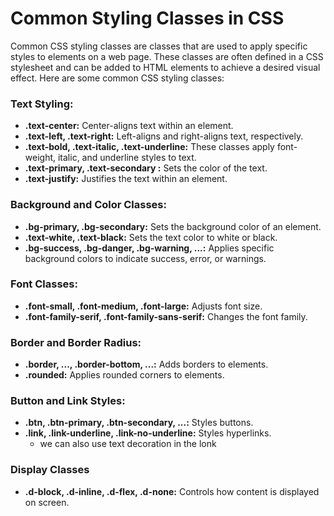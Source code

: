 # Common Styling Classes in CSS

Common CSS styling classes are classes that are used to apply specific styles to elements on a web page. These classes are often defined in a CSS stylesheet and can be added to HTML elements to achieve a desired visual effect. Here are some common CSS styling classes:

### Text Styling:
* **.text-center:** Center-aligns text within an element.
* **.text-left, .text-right:** Left-aligns and right-aligns text, respectively.
* **.text-bold, .text-italic, .text-underline:** These classes apply font-weight, italic, and underline styles to text.
* **.text-primary, .text-secondary  :** Sets the color of the text.
* **.text-justify:** Justifies the text within an element.

### Background and Color Classes:
* **.bg-primary, .bg-secondary:** Sets the background color of an element.
* **.text-white, .text-black:** Sets the text color to white or black.
* **.bg-success, .bg-danger, .bg-warning, ...:** Applies specific background colors to indicate success, error, or warnings.

### Font Classes:
* **.font-small, .font-medium, .font-large:** Adjusts font size.
* **.font-family-serif, .font-family-sans-serif:** Changes the font family.

### Border and Border Radius:
* **.border, ..., .border-bottom, ...:** Adds borders to elements.
* **.rounded:** Applies rounded corners to elements.

### Button and Link Styles:
* **.btn, .btn-primary, .btn-secondary, ...:** Styles buttons.
* **.link, .link-underline, .link-no-underline:** Styles hyperlinks.
    - we can also use text decoration in the lonk

### Display Classes
* **.d-block, .d-inline, .d-flex, .d-none:** Controls how content is displayed on screen.
